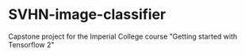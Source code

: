 # SVHN-image-classifier
Capstone project for the Imperial College course "Getting started with Tensorflow 2"
